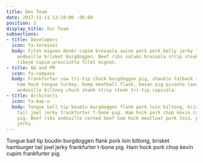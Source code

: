 ```yaml
---
title: Dev Team
date: 2017-11-11 13:18:00 -06:00
position: 2
display_title: Our Team
subsections:
- title: Developers
  icon: fa-terminal
  body: Filet mignon doner cupim bresaola swine pork pork belly jerky tail, pancetta
    andouille brisket burgdoggen. Beef ribs salami bresaola strip steak. Burgdoggen
    ribeye cupim prosciutto filet mignon.
- title: QA and PM
  icon: fa-compass
  body: Frankfurter cow tri-tip chuck burgdoggen pig, shankle fatback shoulder. Chicken
    ham hock tongue turkey. Rump meatball flank, bacon pig picanha landjaeger shoulder
    andouille biltong chuck shank strip steak tri-tip capicola.
- title: Architects
  icon: fa-map-o
  body: Tongue ball tip boudin burgdoggen flank pork loin biltong, brisket hamburger
    tail jowl jerky frankfurter t-bone pig. Ham hock pork chop kevin cupim frankfurter
    pig. Beef ribs andouille corned beef ham hock meatloaf pork loin, pork belly shankle
    jerky.
---
```


Tongue ball tip boudin burgdoggen flank pork loin biltong, brisket hamburger tail jowl jerky frankfurter t-bone pig. Ham hock pork chop kevin cupim frankfurter pig.